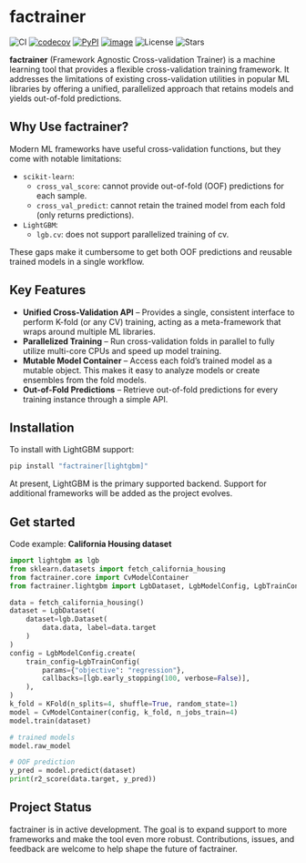 # factrainer

![CI](https://github.com/ritsuki1227/factrainer/actions/workflows/ci.yaml/badge.svg)
[![codecov](https://codecov.io/gh/ritsuki1227/factrainer/branch/main/graph/badge.svg)](https://codecov.io/gh/ritsuki1227/factrainer)
[![PyPI](https://img.shields.io/pypi/v/factrainer.svg)](https://pypi.python.org/project/factrainer)
[![image](https://img.shields.io/pypi/pyversions/factrainer.svg)](https://pypi.python.org/pypi/factrainer)
![License](https://img.shields.io/github/license/ritsuki1227/factrainer.svg)
![Stars](https://img.shields.io/github/stars/ritsuki1227/factrainer.svg?style=social)

**factrainer** (Framework Agnostic Cross-validation Trainer) is a machine learning tool that provides a flexible cross-validation training framework. It addresses the limitations of existing cross-validation utilities in popular ML libraries by offering a unified, parallelized approach that retains models and yields out-of-fold predictions.

## Why Use factrainer?

Modern ML frameworks have useful cross-validation functions, but they come with notable limitations:

- `scikit-learn`:
  - `cross_val_score`: cannot provide out-of-fold (OOF) predictions for each sample.
  - `cross_val_predict`: cannot retain the trained model from each fold (only returns predictions).
- `LightGBM`:
  - `lgb.cv`: does not support parallelized training of cv.

These gaps make it cumbersome to get both OOF predictions and reusable trained models in a single workflow.

## Key Features

- **Unified Cross-Validation API** – Provides a single, consistent interface to perform K-fold (or any CV) training, acting as a meta-framework that wraps around multiple ML libraries.
- **Parallelized Training** – Run cross-validation folds in parallel to fully utilize multi-core CPUs and speed up model training.
- **Mutable Model Container** – Access each fold’s trained model as a mutable object. This makes it easy to analyze models or create ensembles from the fold models.
- **Out-of-Fold Predictions** – Retrieve out-of-fold predictions for every training instance through a simple API.

## Installation

To install with LightGBM support:

```sh
pip install "factrainer[lightgbm]"
```

At present, LightGBM is the primary supported backend. Support for additional frameworks will be added as the project evolves.

## Get started

Code example: **California Housing dataset**

```python
import lightgbm as lgb
from sklearn.datasets import fetch_california_housing
from factrainer.core import CvModelContainer
from factrainer.lightgbm import LgbDataset, LgbModelConfig, LgbTrainConfig

data = fetch_california_housing()
dataset = LgbDataset(
    dataset=lgb.Dataset(
        data.data, label=data.target
    )
)
config = LgbModelConfig.create(
    train_config=LgbTrainConfig(
        params={"objective": "regression"},
        callbacks=[lgb.early_stopping(100, verbose=False)],
    ),
)
k_fold = KFold(n_splits=4, shuffle=True, random_state=1)
model = CvModelContainer(config, k_fold, n_jobs_train=4)
model.train(dataset)

# trained models
model.raw_model

# OOF prediction
y_pred = model.predict(dataset)
print(r2_score(data.target, y_pred))
```

## Project Status

factrainer is in active development. The goal is to expand support to more frameworks and make the tool even more robust. Contributions, issues, and feedback are welcome to help shape the future of factrainer.
